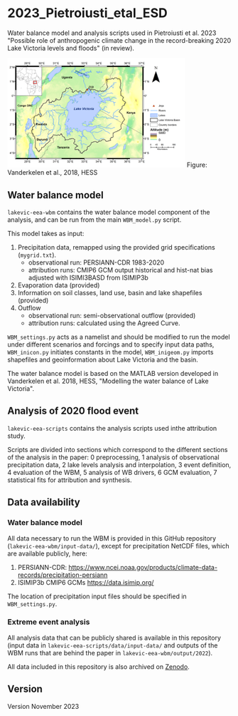 # 2023_Pietroiusti_etal_ESD

 Water balance model and analysis scripts used in Pietroiusti et al. 2023 "Possible role of anthropogenic climate change in the record-breaking 2020 Lake Victoria levels and floods" (in review).

<img src=/lakevic-eea-wbm/input_data/shapefiles/fig01.png alt="drawing" width="400" ALIGN=”left” />
Figure: Vanderkelen et al., 2018, HESS

## Water balance model

`lakevic-eea-wbm` contains the water balance model component of the analysis, and can be run from the main `WBM_model.py` script. 

This model takes as input:
1. Precipitation data, remapped using the provided grid specifications (`mygrid.txt`). 
    - observational run: PERSIANN-CDR 1983-2020
    - attribution runs: CMIP6 GCM output historical and hist-nat bias adjusted with ISIMI3BASD from ISIMIP3b
2. Evaporation data (provided) 
3. Information on soil classes, land use, basin and lake shapefiles (provided)
4. Outflow
    - observational run: semi-observational outflow (provided)
    - attribution runs: calculated using the Agreed Curve. 

`WBM_settings.py` acts as a namelist and should be modified to run the model under different scenarios and forcings and to specify input data paths, `WBM_inicon.py` initiates constants in the model, `WBM_inigeom.py` imports shapefiles and geoinformation about Lake Victoria and the basin.

The water balance model is based on the MATLAB version developed in Vanderkelen et al. 2018, HESS, "Modelling the water balance of Lake Victoria".

## Analysis of 2020 flood event

`lakevic-eea-scripts` contains the analysis scripts used inthe attribution study. 

Scripts are divided into sections which correspond to the different sections of the analysis in the paper: 0 preprocessing, 1 analysis of observational precipitation data, 2 lake levels analysis and interpolation, 3 event definition, 4 evaluation of the WBM, 5 analysis of WB drivers, 6 GCM evaluation, 7 statistical fits for attribution and synthesis. 

## Data availability 

### Water balance model 

All data necessary to run the WBM is provided in this GitHub repository (`lakevic-eea-wbm/input-data/`), except for precipitation NetCDF files, which are available publicly, here:
1. PERSIANN-CDR: https://www.ncei.noaa.gov/products/climate-data-records/precipitation-persiann 
2. ISIMIP3b CMIP6 GCMs https://data.isimip.org/

The location of precipitation input files should be specified in `WBM_settings.py`. 

### Extreme event analysis 

All analysis data that can be publicly shared is available in this repository (input data in `lakevic-eea-scripts/data/input-data/` and outputs of the WBM runs that are behind the paper in `lakevic-eea-wbm/output/2022`).

All data included in this repository is also archived on  [Zenodo](https://zenodo.org/record/8233523).

## Version
Version November 2023
